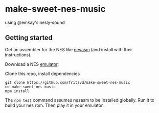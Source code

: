 # make-sweet-nes-music
using @emkay's nesly-sound

## Getting started
Get an assembler for the NES like [nesasm](https://github.com/camsaul/nesasm) (and install with their instructions).

Download a NES [emulator](http://blog.fritzvd.com/2016/06/13/Getting-started-with-NES-programming/#emulators:5bc1d6cfac1d241720d6d0007dba5fb8). 

Clone this repo, install dependencies 

```
git clone https://github.com/fritzvd/make-sweet-nes-music
cd make-sweet-nes-music
npm install
```

The `npm test` command assumes nesasm to be installed globally. Run it to build your nes rom. Then play it in your emulator.